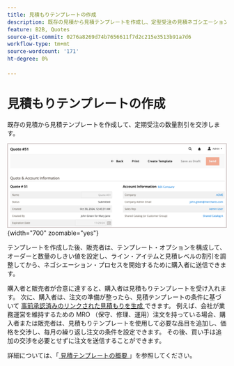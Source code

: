 ```yaml
---
title: 見積もりテンプレートの作成
description: 既存の見積から見積テンプレートを作成し、定型受注の見積ネゴシエーションを合理化します。=
feature: B2B, Quotes
source-git-commit: 0276a8269d74b7656611f7d2c215e3513b91a7d6
workflow-type: tm+mt
source-wordcount: '171'
ht-degree: 0%

---
```


# 見積もりテンプレートの作成

既存の見積から見積テンプレートを作成して、定期受注の数量割引を交渉します。

![ 管理者からの見積もりテンプレートの作成 ](./assets/quote-template-create-from-admin.png){width="700" zoomable="yes"}

テンプレートを作成した後、販売者は、テンプレート・オプションを構成して、オーダーと数量のしきい値を設定し、ライン・アイテムと見積レベルの割引を調整してから、ネゴシエーション・プロセスを開始するために購入者に送信できます。

購入者と販売者が合意に達すると、購入者は見積もりテンプレートを受け入れます。 次に、購入者は、注文の準備が整ったら、見積テンプレートの条件に基づいて [ 事前承認済みのリンクされた見積もりを生成 ](account-dashboard-my-quote-templates.md) できます。 例えば、会社が業務運営を維持するための MRO （保守、修理、運用）注文を持っている場合、購入者または販売者は、見積もりテンプレートを使用して必要な品目を追加し、価格を交渉し、毎月の繰り返し注文の条件を設定できます。 その後、買い手は追加の交渉を必要とせずに注文を送信することができます。

詳細については、「[ 見積テンプレートの概要 ](quote-templates-overview.md)」を参照してください。
